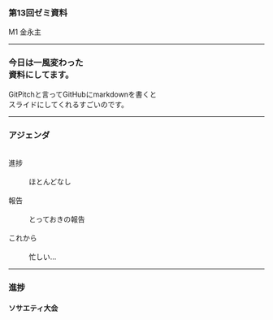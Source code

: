### 第13回ゼミ資料
M1 金永主

---

### 今日は一風変わった<br>資料にしてます。
GitPitchと言ってGitHubにmarkdownを書くと<br>スライドにしてくれるすごいのです。

---

### アジェンダ
<dl>
  <dt>進捗</dt>
  <dd>ほとんどなし</dd>
  <dt>報告</dt>
  <dd>とっておきの報告</dd>
  <dt>これから</dt>
  <dd>忙しい...</dd>
</dl>

---

### 進捗

#### ソサエティ大会

